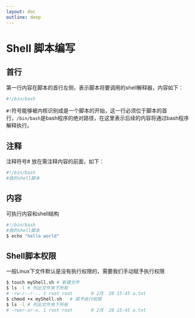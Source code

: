 ```yaml
---
layout: doc
outline: deep
---
```


# Shell 脚本编写


## 首行

第一行内容在脚本的首行左侧，表示脚本将要调用的shell解释器，内容如下：

```sh
#!/bin/bash

```

`#!`符号能够被内核识别成是一个脚本的开始，这一行必须位于脚本的首行，`/bin/bash`是bash程序的绝对路径，在这里表示后续的内容将通过bash程序解释执行。

## 注释

注释符号# 放在需注释内容的前面，如下：

```sh
#!/bin/bash
#我的shell脚本
```

## 内容

可执行内容和shell结构

```sh
#!/bin/bash
#我的shell脚本
$ echo "hello world"
```

## Shell脚本权限

一般Linux下文件默认是没有执行权限的，需要我们手动赋予执行权限

```sh
$ touch myShell.sh # 新建文件
$ ls -l	# 列出文件夹下所有
# -rw-r--r--. 1 root root       0 2月  28 15:45 a.txt
$ chmod +x myShell.sh	# 赋予执行权限
$ ls -l	# 列出文件夹下所有
# -rwxr-xr-x. 1 root root       0 2月  28 15:45 a.txt
```
